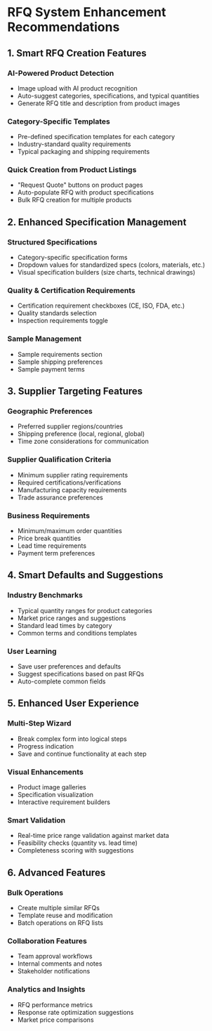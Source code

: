 # RFQ System Enhancement Recommendations

## 1. Smart RFQ Creation Features

### AI-Powered Product Detection
- Image upload with AI product recognition
- Auto-suggest categories, specifications, and typical quantities
- Generate RFQ title and description from product images

### Category-Specific Templates
- Pre-defined specification templates for each category
- Industry-standard quality requirements
- Typical packaging and shipping requirements

### Quick Creation from Product Listings
- "Request Quote" buttons on product pages
- Auto-populate RFQ with product specifications
- Bulk RFQ creation for multiple products

## 2. Enhanced Specification Management

### Structured Specifications
- Category-specific specification forms
- Dropdown values for standardized specs (colors, materials, etc.)
- Visual specification builders (size charts, technical drawings)

### Quality & Certification Requirements
- Certification requirement checkboxes (CE, ISO, FDA, etc.)
- Quality standards selection
- Inspection requirements toggle

### Sample Management
- Sample requirements section
- Sample shipping preferences
- Sample payment terms

## 3. Supplier Targeting Features

### Geographic Preferences
- Preferred supplier regions/countries
- Shipping preference (local, regional, global)
- Time zone considerations for communication

### Supplier Qualification Criteria
- Minimum supplier rating requirements
- Required certifications/verifications
- Manufacturing capacity requirements
- Trade assurance preferences

### Business Requirements
- Minimum/maximum order quantities
- Price break quantities
- Lead time requirements
- Payment term preferences

## 4. Smart Defaults and Suggestions

### Industry Benchmarks
- Typical quantity ranges for product categories
- Market price ranges and suggestions
- Standard lead times by category
- Common terms and conditions templates

### User Learning
- Save user preferences and defaults
- Suggest specifications based on past RFQs
- Auto-complete common fields

## 5. Enhanced User Experience

### Multi-Step Wizard
- Break complex form into logical steps
- Progress indication
- Save and continue functionality at each step

### Visual Enhancements
- Product image galleries
- Specification visualization
- Interactive requirement builders

### Smart Validation
- Real-time price range validation against market data
- Feasibility checks (quantity vs. lead time)
- Completeness scoring with suggestions

## 6. Advanced Features

### Bulk Operations
- Create multiple similar RFQs
- Template reuse and modification
- Batch operations on RFQ lists

### Collaboration Features
- Team approval workflows
- Internal comments and notes
- Stakeholder notifications

### Analytics and Insights
- RFQ performance metrics
- Response rate optimization suggestions
- Market price comparisons
